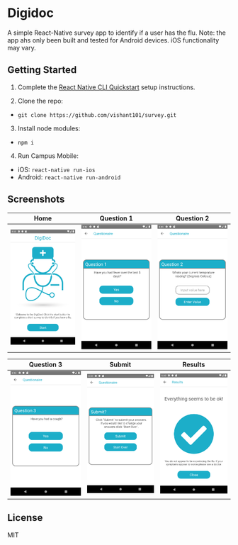 # Digidoc 
A simple React-Native survey app to identify if a user has the flu. Note: the app ahs only been built and tested for Android devices. iOS functionality may vary.


## Getting Started
1. Complete the [React Native CLI Quickstart](https://facebook.github.io/react-native/docs/getting-started.html) setup instructions.

2. Clone the repo:
- `git clone https://github.com/vishant101/survey.git`

3. Install node modules:
- `npm i`

4. Run Campus Mobile:
- iOS: `react-native run-ios`
- Android: `react-native run-android`

## Screenshots
| Home | Question 1 | Question 2 |
|------|---------|-----|
| <img src="https://github.com/vishant101/survey/blob/master/screenshots/home.png" width="275" alt="Home" title="Home" /> | <img src="https://github.com/vishant101/survey/blob/master/screenshots/question1.png" width="275" alt="Question1" title="Question 1" /> | <img src="https://github.com/vishant101/survey/blob/master/screenshots/question2.png" width="275" alt="Question2" title="Question 2" /> |

| Question 3 | Submit | Results |
|--------|--------|------|
| <img src="https://github.com/vishant101/survey/blob/master/screenshots/question3.png" width="275" alt="Question3" title="Question 3" /> | <img src="https://github.com/vishant101/survey/blob/master/screenshots/submit.png" width="275" alt="Submit" title="Submit" /> | <img src="https://github.com/vishant101/survey/blob/master/screenshots/results.png" width="275" alt="Results" title="Results" /> |

## License
MIT
